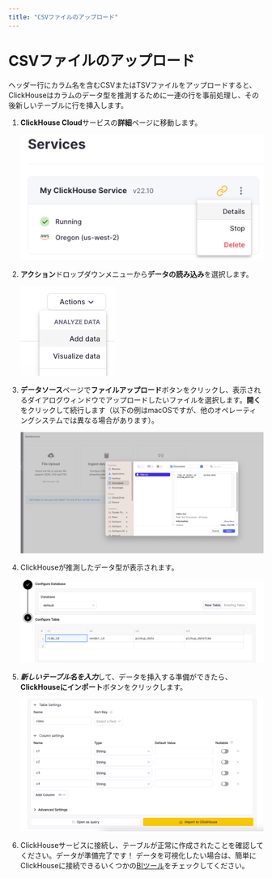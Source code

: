 ```yaml
---
title: "CSVファイルのアップロード"
---
```


# CSVファイルのアップロード

ヘッダー行にカラム名を含むCSVまたはTSVファイルをアップロードすると、ClickHouseはカラムのデータ型を推測するために一連の行を事前処理し、その後新しいテーブルに行を挿入します。

1. **ClickHouse Cloud**サービスの**詳細**ページに移動します。

    ![詳細ページ](./images/uploadcsv1.png)

2. **アクション**ドロップダウンメニューから**データの読み込み**を選択します。

    ![データの追加](./images/uploadcsv2.png)

3. **データソース**ページで**ファイルアップロード**ボタンをクリックし、表示されるダイアログウィンドウでアップロードしたいファイルを選択します。**開く**をクリックして続行します（以下の例はmacOSですが、他のオペレーティングシステムでは異なる場合があります）。

    ![アップロードするファイルを選択](./images/uploadcsv3.png)

4. ClickHouseが推測したデータ型が表示されます。

    ![推測されたデータ型](./images/uploadcsv4.png)

5. ***新しいテーブル名を入力***して、データを挿入する準備ができたら、**ClickHouseにインポート**ボタンをクリックします。

    ![アップロードするファイルを選択](./images/uploadcsv5.png)

6. ClickHouseサービスに接続し、テーブルが正常に作成されたことを確認してください。データが準備完了です！ データを可視化したい場合は、簡単にClickHouseに接続できるいくつかの[BIツール](../data-visualization.md)をチェックしてください。
